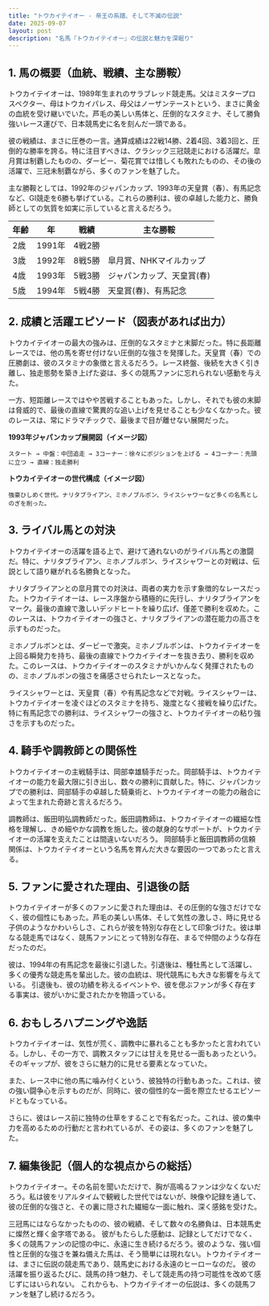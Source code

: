 ```yaml
---
title: "トウカイテイオー - 帝王の系譜、そして不滅の伝説"
date: 2025-09-07
layout: post
description: "名馬『トウカイテイオー』の伝説と魅力を深堀り"
---
```


## 1. 馬の概要（血統、戦績、主な勝鞍）

トウカイテイオーは、1989年生まれのサラブレッド競走馬。父はミスタープロスペクター、母はトウカイパレス、母父はノーザンテーストという、まさに黄金の血統を受け継いでいた。芦毛の美しい馬体と、圧倒的なスタミナ、そして勝負強いレース運びで、日本競馬史に名を刻んだ一頭である。

彼の戦績は、まさに圧巻の一言。通算成績は22戦14勝、2着4回、3着3回と、圧倒的な勝率を誇る。特に注目すべきは、クラシック三冠競走における活躍だ。皐月賞は制覇したものの、ダービー、菊花賞では惜しくも敗れたものの、その後の活躍で、三冠未制覇ながら、多くのファンを魅了した。

主な勝鞍としては、1992年のジャパンカップ、1993年の天皇賞（春）、有馬記念など、GⅠ競走を6勝も挙げている。これらの勝利は、彼の卓越した能力と、勝負師としての気質を如実に示していると言えるだろう。

| 年齢 | 年 | 戦績 | 主な勝鞍 |
|---|---|---|---|
| 2歳 | 1991年 | 4戦2勝 |  |
| 3歳 | 1992年 | 8戦5勝 | 皐月賞、NHKマイルカップ |
| 4歳 | 1993年 | 5戦3勝 | ジャパンカップ、天皇賞(春) |
| 5歳 | 1994年 | 5戦4勝 | 天皇賞(春)、有馬記念 |


## 2. 成績と活躍エピソード（図表があれば出力）

トウカイテイオーの最大の強みは、圧倒的なスタミナと末脚だった。特に長距離レースでは、他の馬を寄せ付けない圧倒的な強さを発揮した。天皇賞（春）での圧勝劇は、彼のスタミナの象徴と言えるだろう。レース終盤、後続を大きく引き離し、独走態勢を築き上げた姿は、多くの競馬ファンに忘れられない感動を与えた。

一方、短距離レースではやや苦戦することもあった。しかし、それでも彼の末脚は脅威的で、最後の直線で驚異的な追い上げを見せることも少なくなかった。彼のレースは、常にドラマチックで、最後まで目が離せない展開だった。

**1993年ジャパンカップ展開図（イメージ図）**

```
スタート → 中盤：中団追走 → 3コーナー：徐々にポジションを上げる → 4コーナー：先頭に立つ → 直線：独走勝利
```

**トウカイテイオーの世代構成（イメージ図）**

```
強豪ひしめく世代。ナリタブライアン、ミホノブルボン、ライスシャワーなど多くの名馬としのぎを削った。
```


## 3. ライバル馬との対決

トウカイテイオーの活躍を語る上で、避けて通れないのがライバル馬との激闘だ。特に、ナリタブライアン、ミホノブルボン、ライスシャワーとの対戦は、伝説として語り継がれる名勝負となった。

ナリタブライアンとの皐月賞での対決は、両者の実力を示す象徴的なレースだった。トウカイテイオーは、レース序盤から積極的に先行し、ナリタブライアンをマーク。最後の直線で激しいデッドヒートを繰り広げ、僅差で勝利を収めた。このレースは、トウカイテイオーの強さと、ナリタブライアンの潜在能力の高さを示すものだった。

ミホノブルボンとは、ダービーで激突。ミホノブルボンは、トウカイテイオーを上回る瞬発力を持ち、最後の直線でトウカイテイオーを抜き去り、勝利を収めた。このレースは、トウカイテイオーのスタミナがいかんなく発揮されたものの、ミホノブルボンの強さを痛感させられたレースとなった。

ライスシャワーとは、天皇賞（春）や有馬記念などで対戦。ライスシャワーは、トウカイテイオーを凌ぐほどのスタミナを持ち、幾度となく接戦を繰り広げた。特に有馬記念での勝利は、ライスシャワーの強さと、トウカイテイオーの粘り強さを示すものだった。


## 4. 騎手や調教師との関係性

トウカイテイオーの主戦騎手は、岡部幸雄騎手だった。岡部騎手は、トウカイテイオーの能力を最大限に引き出し、数々の勝利に貢献した。特に、ジャパンカップでの勝利は、岡部騎手の卓越した騎乗術と、トウカイテイオーの能力の融合によって生まれた奇跡と言えるだろう。

調教師は、飯田明弘調教師だった。飯田調教師は、トウカイテイオーの繊細な性格を理解し、きめ細やかな調教を施した。彼の献身的なサポートが、トウカイテイオーの活躍を支えたことは間違いないだろう。  岡部騎手と飯田調教師の信頼関係は、トウカイテイオーという名馬を育んだ大きな要因の一つであったと言える。


## 5. ファンに愛された理由、引退後の話

トウカイテイオーが多くのファンに愛された理由は、その圧倒的な強さだけでなく、彼の個性にもあった。芦毛の美しい馬体、そして気性の激しさ、時に見せる子供のようなかわいらしさ、これらが彼を特別な存在として印象づけた。彼は単なる競走馬ではなく、競馬ファンにとって特別な存在、まるで仲間のような存在だったのだ。

彼は、1994年の有馬記念を最後に引退した。引退後は、種牡馬として活躍し、多くの優秀な競走馬を輩出した。彼の血統は、現代競馬にも大きな影響を与えている。  引退後も、彼の功績を称えるイベントや、彼を偲ぶファンが多く存在する事実は、彼がいかに愛されたかを物語っている。


## 6. おもしろハプニングや逸話

トウカイテイオーは、気性が荒く、調教中に暴れることも多かったと言われている。しかし、その一方で、調教スタッフには甘えを見せる一面もあったという。そのギャップが、彼をさらに魅力的に見せる要素となっていた。

また、レース中に他の馬に噛み付くという、彼独特の行動もあった。これは、彼の強い闘争心を示すものだが、同時に、彼の個性的な一面を際立たせるエピソードともなっている。

さらに、彼はレース前に独特の仕草をすることで有名だった。これは、彼の集中力を高めるための行動だと言われているが、その姿は、多くのファンを魅了した。


## 7. 編集後記（個人的な視点からの総括）

トウカイテイオー。その名前を聞いただけで、胸が高鳴るファンは少なくないだろう。私は彼をリアルタイムで観戦した世代ではないが、映像や記録を通して、彼の圧倒的な強さと、その裏に隠された繊細な一面に触れ、深く感銘を受けた。

三冠馬にはならなかったものの、彼の戦績、そして数々の名勝負は、日本競馬史に燦然と輝く金字塔である。  彼がもたらした感動は、記録としてだけでなく、多くの競馬ファンの記憶の中に、永遠に生き続けるだろう。彼のような、強い個性と圧倒的な強さを兼ね備えた馬は、そう簡単には現れない。トウカイテイオーは、まさに伝説の競走馬であり、競馬史における永遠のヒーローなのだ。  彼の活躍を振り返るたびに、競馬の持つ魅力、そして競走馬の持つ可能性を改めて感じずにはいられない。  これからも、トウカイテイオーの伝説は、多くの競馬ファンを魅了し続けるだろう。
